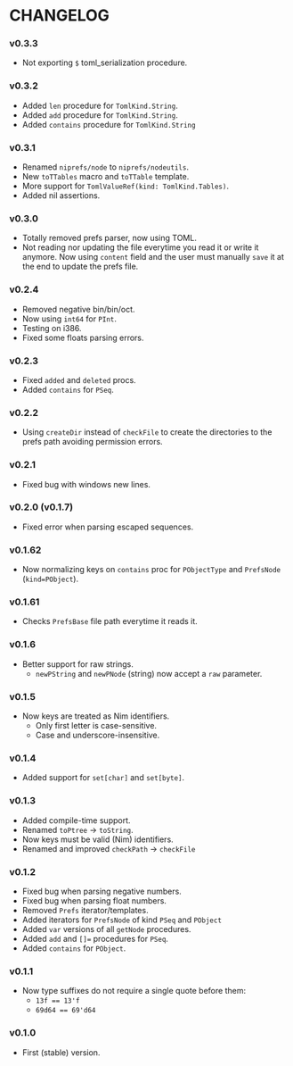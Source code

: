 # CHANGELOG

### v0.3.3
- Not exporting `$` toml_serialization procedure.

### v0.3.2
- Added `len` procedure for `TomlKind.String`.
- Added `add` procedure for `TomlKind.String`.
- Added `contains` procedure for `TomlKind.String`

### v0.3.1
- Renamed `niprefs/node` to `niprefs/nodeutils`.
- New `toTTables` macro and `toTTable` template.
- More support for `TomlValueRef(kind: TomlKind.Tables)`.
- Added nil assertions.

### v0.3.0
- Totally removed prefs parser, now using TOML.
- Not reading nor updating the file everytime you read it or write it anymore. Now using `content` field and the user must manually `save` it at the end to update the prefs file.

### v0.2.4
- Removed negative bin/bin/oct.
- Now using `int64` for `PInt`.
- Testing on i386.
- Fixed some floats parsing errors.

### v0.2.3
- Fixed `added` and `deleted` procs.
- Added `contains` for `PSeq`.

### v0.2.2
- Using `createDir` instead of `checkFile` to create the directories to the prefs path avoiding permission errors.

### v0.2.1
- Fixed bug with windows new lines.

### v0.2.0 (v0.1.7)
- Fixed error when parsing escaped sequences.

### v0.1.62
- Now normalizing keys on `contains` proc for `PObjectType` and `PrefsNode` (`kind=PObject`).

### v0.1.61
- Checks `PrefsBase` file path everytime it reads it.

### v0.1.6
- Better support for raw strings.
	- `newPString` and `newPNode` (string) now accept a `raw` parameter.

### v0.1.5
- Now keys are treated as Nim identifiers.
	- Only first letter is case-sensitive.
	- Case and underscore-insensitive.

### v0.1.4
- Added support for `set[char]` and `set[byte]`.

### v0.1.3
- Added compile-time support.
- Renamed `toPtree` -> `toString`.
- Now keys must be valid (Nim) identifiers.
- Renamed and improved `checkPath` -> `checkFile`

### v0.1.2
- Fixed bug when parsing negative numbers.
- Fixed bug when parsing float numbers.
- Removed `Prefs` iterator/templates.
- Added iterators for `PrefsNode` of kind `PSeq` and `PObject`
- Added `var` versions of all `getNode` procedures.
- Added `add` and `[]=` procedures for `PSeq`.
- Added `contains` for `PObject`.

### v0.1.1
- Now type suffixes do not require a single quote before them:
	- `13f == 13'f`
	- `69d64 == 69'd64`

### v0.1.0
- First (stable) version.
